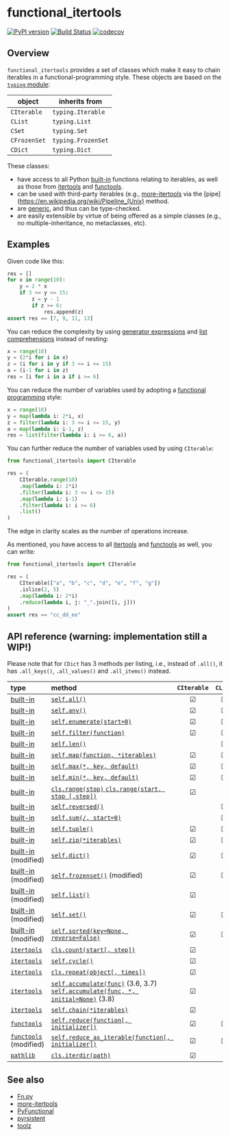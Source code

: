 # functional_itertools
[![PyPI version](https://badge.fury.io/py/functional_itertools.svg)](https://badge.fury.io/py/functional_itertools)
[![Build Status](https://dev.azure.com/baoweiur521/baoweiur521/_apis/build/status/baowei521.functional_itertools?branchName=master)](https://dev.azure.com/baoweiur521/baoweiur521/_build/latest?definitionId=3&branchName=master)
[![codecov](https://codecov.io/gh/baowei521/functional_itertools/branch/master/graph/badge.svg)](https://codecov.io/gh/baowei521/functional_itertools)

## Overview
`functional_itertools` provides a set of classes which make it easy to chain iterables in a functional-programming style. These objects are based on the [`typing` module](https://docs.python.org/3/library/typing.html):

| object       | inherits from      |
|--------------|--------------------|
| `CIterable`  | `typing.Iterable`  |
| `CList`      | `typing.List`      |
| `CSet`       | `typing.Set`       |
| `CFrozenSet` | `typing.FrozenSet` |
| `CDict`      | `typing.Dict`      |

These classes:
* have access to all Python [built-in](https://docs.python.org/3/library/functions.html) functions relating to iterables, as well as those from [itertools](https://docs.python.org/3/library/itertools.html#module-itertools) and [functools](https://docs.python.org/3/library/functools.html#module-functools).
* can be used with third-party iterables (e.g., [more-itertools](https://github.com/erikrose/more-itertools) via the [pipe](https://en.wikipedia.org/wiki/Pipeline_(Unix) method.
* are [generic](https://docs.python.org/3/library/typing.html#typing.Generic), and thus can be type-checked.
* are easily extensible by virtue of being offered as a simple classes (e.g., no multiple-inheritance, no metaclasses, etc).

## Examples

Given code like this:

```python
res = []
for x in range(10):
    y = 2 * x
    if 3 <= y <= 15:
        z = y - 1
        if z >= 6:
            res.append(z)
assert res == [7, 9, 11, 13]
```

You can reduce the complexity by using [generator expressions](https://www.python.org/dev/peps/pep-0289/) and [list comprehensions](https://docs.python.org/3/tutorial/datastructures.html#list-comprehensions) instead of nesting:

```python
x = range(10)
y = (2*i for i in x)
z = (i for i in y if 3 <= i <= 15)
a = (i-1 for i in z)
res = [i for i in a if i >= 6]
```

You can reduce the number of variables used by adopting a [functional programming](https://en.wikipedia.org/wiki/Functional_programming) style:

```python
x = range(10)
y = map(lambda i: 2*i, x)
z = filter(lambda i: 3 <= i <= 15, y)
a = map(lambda i: i-1, z)
res = list(filter(lambda i: i >= 6, a))
```

You can further reduce the number of variables used by using `CIterable`:

```python
from functional_itertools import CIterable

res = (
    CIterable.range(10)
    .map(lambda i: 2*i)
    .filter(lambda i: 3 <= i <= 15)
    .map(lambda i: i-1)
    .filter(lambda i: i >= 6)
    .list()
)
```

The edge in clarity scales as the number of operations increase.

As mentioned, you have access to all [itertools](https://docs.python.org/3/library/itertools.html#module-itertools) and [functools](https://docs.python.org/3/library/functools.html#module-functools) as well, you can write:

```python
from functional_itertools import CIterable

res = (
    CIterable(["a", "b", "c", "d", "e", "f", "g"])
    .islice(2, 5)
    .map(lambda i: 2*i)
    .reduce(lambda i, j: "_".join([i, j]))
)
assert res == "cc_dd_ee"
```

## API reference (warning: implementation still a WIP!)

Please note that for `CDict` has 3 methods per listing, i.e., instead of `.all()`, it has `.all_keys()`, `.all_values()` and `.all_items()` instead.

| type | method | `CIterable` | `CList` | `CSet` | `CFrozenSet` | `CDict` |
| :--- | :--- | :---: | :---: | :---: | :---: | :---: |
| [built-in](https://docs.python.org/3/library/functions.html#built-in-functions) | [`self.all()`](https://docs.python.org/3/library/functions.html#all) | ☑ | ☑ | ☑ | ☑ | ☑ |
| [built-in](https://docs.python.org/3/library/functions.html#built-in-functions) | [`self.any()`](https://docs.python.org/3/library/functions.html#any) | ☑ | ☑ | ☑ | ☑ | ☑ |
| [built-in](https://docs.python.org/3/library/functions.html#built-in-functions) | [`self.enumerate(start=0)`](https://docs.python.org/3/library/functions.html#enumerate) | ☑ |  ☑ | ☑ | ☑ | ☑ |
| [built-in](https://docs.python.org/3/library/functions.html#built-in-functions) | [`self.filter(function)`](https://docs.python.org/3/library/functions.html#filter) | ☑ |  ☑ | ☑ | ☑ | ☑ |
| [built-in](https://docs.python.org/3/library/functions.html#built-in-functions) | [`self.len()`](https://docs.python.org/3/library/functions.html#len) | | ☑ | ☑ | ☑ | ☑ |
| [built-in](https://docs.python.org/3/library/functions.html#built-in-functions) | [`self.map(function, *iterables)`](https://docs.python.org/3/library/functions.html#map) | ☑ | ☑ | ☑ | ☑ | ☑ |
| [built-in](https://docs.python.org/3/library/functions.html#built-in-functions) | [`self.max(*, key, default)`](https://docs.python.org/3/library/functions.html#max) | ☑ | ☑ | ☑ | ☑ | ☑ |
| [built-in](https://docs.python.org/3/library/functions.html#built-in-functions) | [`self.min(*, key, default)`](https://docs.python.org/3/library/functions.html#min) | ☑ | ☑ | ☑ | ☑ | ☑ |
| [built-in](https://docs.python.org/3/library/functions.html#built-in-functions) | [`cls.range(stop)`  `cls.range(start, stop [,step])`](https://docs.python.org/3/library/functions.html#range) | ☑ | | | | |
| [built-in](https://docs.python.org/3/library/functions.html#built-in-functions) | [`self.reversed()`](https://docs.python.org/3/library/functions.html#reversed) | | ☑ | ☑ | ☑ | ☑ |
| [built-in](https://docs.python.org/3/library/functions.html#built-in-functions) | [`self.sum(/, start=0)`](https://docs.python.org/3/library/functions.html#sum) | | ☑ | ☑ | ☑ | ☑ |
| [built-in](https://docs.python.org/3/library/functions.html#built-in-functions) | [`self.tuple()`](https://docs.python.org/3/library/functions.html#func-tuple) | ☑ | ☑ | ☑ | ☑ | ☑ |
| [built-in](https://docs.python.org/3/library/functions.html#built-in-functions) | [`self.zip(*iterables)`](https://docs.python.org/3/library/functions.html#zip) | ☑ | ☑ | ☑ | ☑ | ☑ |
| [built-in](https://docs.python.org/3/library/functions.html#built-in-functions) (modified) | [`self.dict()`](https://docs.python.org/3/library/functions.html#func-dict) | ☑ | ☑ | ☑ | ☑ |  |
| [built-in](https://docs.python.org/3/library/functions.html#built-in-functions) (modified) | [`self.frozenset()`](https://docs.python.org/3/library/functions.html#func-frozenset) (modified) | ☑ | ☑ | ☑ | | ☑ |
| [built-in](https://docs.python.org/3/library/functions.html#built-in-functions) (modified) | [`self.list()`](https://docs.python.org/3/library/functions.html#func-list) | ☑ | | ☑ | ☑ | ☑ |
| [built-in](https://docs.python.org/3/library/functions.html#built-in-functions) (modified) | [`self.set()`](https://docs.python.org/3/library/functions.html#func-set) | ☑ | ☑ | | ☑ | ☑ |
| [built-in](https://docs.python.org/3/library/functions.html#built-in-functions) (modified) | [`self.sorted(key=None, reverse=False)`](https://docs.python.org/3/library/functions.html#sorted) | ☑ | ☑ | ☑ | ☑ | ☑ |
| [`itertools`](https://docs.python.org/3/library/itertools.html) | [`cls.count(start[, step])`](https://docs.python.org/3/library/itertools.html#itertools.count) | ☑ | | | | |
| [`itertools`](https://docs.python.org/3/library/itertools.html) | [`self.cycle()`](https://docs.python.org/3/library/itertools.html#itertools.cycle) | ☑ | | | | |
| [`itertools`](https://docs.python.org/3/library/itertools.html) | [`cls.repeat(object[, times])`](https://docs.python.org/3/library/itertools.html#itertools.repeat) | ☑ | | | | |
| [`itertools`](https://docs.python.org/3/library/itertools.html) | [`self.accumulate(func)`](https://docs.python.org/3.6/library/itertools.html#itertools.accumulate)  (3.6, 3.7)  [`self.accumulate(func, *, initial=None)`](https://docs.python.org/3/library/itertools.html#itertools.accumulate) (3.8) | ☑ | | | | |
| [`itertools`](https://docs.python.org/3/library/itertools.html) | [`self.chain(*iterables)`](https://docs.python.org/3/library/itertools.html#itertools.chain) | ☑ | | | | |
| [`functools`](https://docs.python.org/3/library/functools.html) | [`self.reduce(function[, initializer])`](https://docs.python.org/3/library/functools.html#functools.reduce) | ☑ | ☑ | | | |
| [`functools`](https://docs.python.org/3/library/functools.html) (modified) | [`self.reduce_as_iterable(function[, initializer])`](https://docs.python.org/3/library/functools.html#functools.reduce) | ☑ | ☑ | | | |
| [`pathlib`](https://docs.python.org/3/library/pathlib.html) | [`cls.iterdir(path)`](https://docs.python.org/3/library/pathlib.html#pathlib.Path.iterdir) | ☑ | | | | |



## See also

- [Fn.py](https://github.com/kachayev/fn.py)
- [more-itertools](https://github.com/erikrose/more-itertools)
- [PyFunctional](https://github.com/EntilZha/PyFunctional)
- [pyrsistent](https://github.com/tobgu/pyrsistent/)
- [toolz](https://github.com/pytoolz/toolz)
